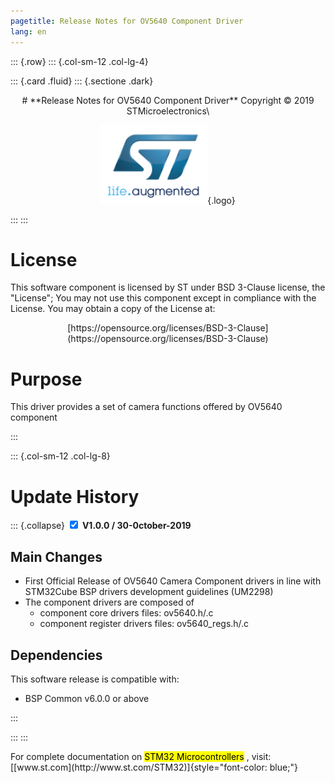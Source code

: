 ```yaml
---
pagetitle: Release Notes for OV5640 Component Driver
lang: en
---
```

::: {.row}
::: {.col-sm-12 .col-lg-4}

::: {.card .fluid}
::: {.sectione .dark}
<center>
# **Release Notes for OV5640 Component Driver**
Copyright &copy; 2019 STMicroelectronics\
    
[![ST logo](_htmresc/st_logo.png)](https://www.st.com){.logo}
</center>
:::
:::

# License

This software component is licensed by ST under BSD 3-Clause license, the "License"; You may not use this component except in 
compliance with the License. You may obtain a copy of the License at:
<center>
[https://opensource.org/licenses/BSD-3-Clause](https://opensource.org/licenses/BSD-3-Clause)
</center>

# Purpose

This driver provides a set of camera functions offered by OV5640 component

:::

::: {.col-sm-12 .col-lg-8}

# Update History

::: {.collapse}
<input type="checkbox" id="collapse-section1" checked aria-hidden="true">
<label for="collapse-section1" aria-hidden="true">__V1.0.0 / 30-0ctober-2019__</label>
<div>			

## Main Changes

-	First Official Release of OV5640 Camera Component drivers in line with STM32Cube BSP drivers development guidelines (UM2298)  
-	The component drivers are composed of
	-	component core drivers files: ov5640.h/.c
	-	component register drivers files: ov5640_regs.h/.c

## Dependencies

This software release is compatible with:

-	BSP Common v6.0.0 or above

</div>
:::

:::
:::

<footer class="sticky">
For complete documentation on <mark>STM32 Microcontrollers</mark> ,
visit: [[www.st.com](http://www.st.com/STM32)]{style="font-color: blue;"}
</footer>
